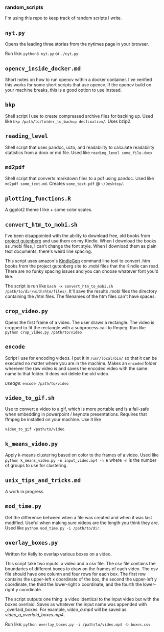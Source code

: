 ### random_scripts

I'm using this repo to keep track of random scripts I write.

## `nyt.py`

Opens the leading three stories from the nytimes page in your browser. 

Run like: `python3 nyt.py` or `./nyt.py`

## `opencv_inside_docker.md`

Short notes on how to run opencv within a docker container. I've verified this works for some short scripts that use opencv. If the opencv build on your machine breaks, this is a good option to use instead.

## `bkp`

Shell script I use to create compressed archive files for backing up. Used like `bkp /path/to/folder_to_backup destination/`. Uses bzip2.

## `reading_level`

Shell script that uses pandoc, ucto, and readability to calculate readability statistics from a docx or md file. Used like `reading_level some_file.docx`

## `md2pdf`

Shell script that converts markdown files to a pdf using pandoc. Used like `md2pdf some_text.md`. Creates `some_text.pdf` @ `~/Desktop/`. 

## `plotting_functions.R`

A ggplot2 theme I like + some color scales.

## `convert_htm_to_mobi.sh`    
I've been disappointed with the ability to download free, old books from [project gutenberg](https://www.gutenberg.org/) and use them on my Kindle. When I download the books as .mobi files, I can't change the font style. When I download them as plain text documents, there's weird line spacing.     

This script uses amazon's [KindleGen](https://www.amazon.com/gp/feature.html?docId=1000765211) command line tool to convert .htm books from the project gutenberg site to .mobi files that the Kindle can read. There are no funky spacing issues and you can choose whatever font you'd like.

The script is run like `bash -x convert_htm_to_mobi.sh /path/to/dir/with/htm/files/`. It'll save the results .mobi files the directory containing the /htm files. The filenames of the htm files can't have spaces.

## `crop_video.py`

Opens the first frame of a video. The user draws a rectangle. The video is cropped to fit the rectangle with a subprocess call to ffmpeg. Run like `python crop_video.py /path/to/video`

## `encode`
Script I use for encoding videos. I put it in `/usr/local/bin/` so that it can be executed no matter where you are in the machine. Makes an `encoded` folder wherever the raw video is and saves the encoded video with the same name to that folder. It does not delete the old video.

_useage:_ `encode /path/to/video`

## `video_to_gif.sh`
Use to convert a video to a gif, which is more portable and is a fail-safe when embedding in powerpoint / keynote presentations. Requires that ffmpeg be installed on your machine. Use it like

`video_to_gif /path/to/video`.

## `k_means_video.py`
Apply k-means clustering based on color to the frames of a video. Used like `python k_means_video.py -n input_video.mp4 -n 6` where `-n` is the number of groups to use for clustering.

## `unix_tips_and_tricks.md`

A work in progress.

## `mod_time.py`

Get the difference between when a file was created and when it was last modified. Useful when making sure videos are the length you think they are. Used like `python mod_time.py -i /path/to/dir`.

## `overlay_boxes.py`

Written for Kelly to overlap various boxes on a video.

This script take two inputs: a video and a csv file. The csv file contains the boundaries of different boxes to draw on the frames of each video.
The csv file should have one column and four rows for each box. The first row contains the upper-left x coordinate of the box, the second the upper-left y coordinate, the third the lower-right x coordinate, and the fourth the lower-right y coordinate.

The script outputs one thing: a video identical to the input video but with the boxes overlaid. Saves as whatever the input name was appended with _overlaid_boxes. For example, _video_a.mp4_ will be saved as _video_a_overlaid_boxes.mp4_.

Run like: `python overlay_boxes.py -i /path/to/video.mp4 -b boxes.csv`
